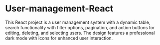 # User-management-React
This React project is a user management system with a dynamic table, search functionality with filter options, pagination, and action buttons for editing, deleting, and selecting users. The design features a professional dark mode with icons for enhanced user interaction.
